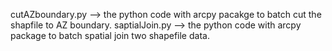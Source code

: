 cutAZboundary.py --> the python code with arcpy pacakge to batch cut the shapfile to AZ boundary.
saptialJoin.py --> the python code with arcpy package to batch spatial join two shapefile data.